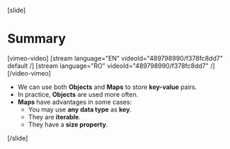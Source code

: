 [slide]

# Summary

[vimeo-video]
[stream language="EN" videoId="489798990/f378fc8dd7" default /]
[stream language="RO" videoId="489798990/f378fc8dd7"  /]
[/video-vimeo]

- We can use both **Objects** and **Maps** to store **key-value** pairs.
- In practice, **Objects** are used more often.
- **Maps** have advantages in some cases:
  - You may use **any data type** as **key**.
  - They are **iterable**.
  - They have a **size property**.

[/slide]
